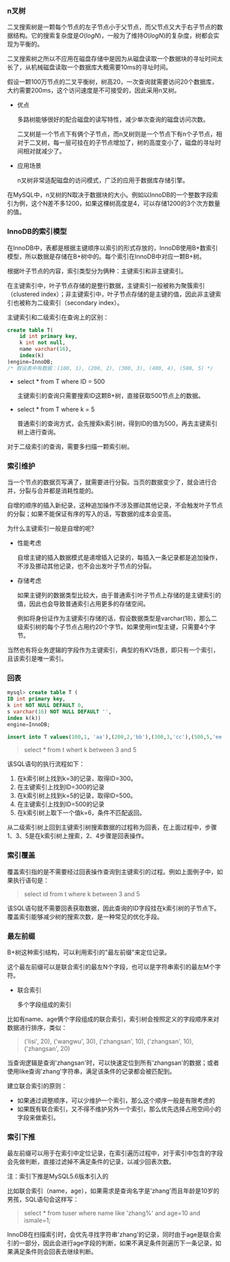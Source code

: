 ### n叉树

二叉搜索树是一颗每个节点的左子节点小于父节点，而父节点又大于右子节点的数据结构。它的搜索复杂度是$O(logN)$，一般为了维持$O(logN)$的复杂度，树都会实现为平衡的。

二叉搜索树之所以不应用在磁盘存储中是因为从磁盘读取一个数据块的寻址时间太长了，从机械磁盘读取一个数据库大概需要10ms的寻址时间。

假设一颗100万节点的二叉平衡树，树高20，一次查询就需要访问20个数据库，大约需要200ms，这个访问速度是不可接受的，因此采用n叉树。

- 优点

  多路树能够很好的配合磁盘的读写特性，减少单次查询的磁盘访问次数。

  二叉树是一个节点下有俩个子节点，而n叉树则是一个节点下有n个子节点，相对于二叉树，每一层可挂在的子节点增加了，树的高度变小了，磁盘的寻址时间相对就减少了。

- 应用场景

  n叉树非常适配磁盘的访问模式，广泛的应用于数据库存储引擎。

在MySQL中，n叉树的N取决于数据块的大小。例如以InnoDB的一个整数字段索引为例，这个N差不多1200，如果这棵树高度是4，可以存储1200的3个次方数量的值。









### InnoDB的索引模型

在InnoDB中，表都是根据主键顺序以索引的形式存放的，InnoDB使用B+数索引模型，所以数据是存储在B+树中的。每个索引在InnoDB中对应一颗B+树。



根据叶子节点的内容，索引类型分为俩种：主键索引和非主键索引。

在主键索引中，叶子节点存储的是整行数据，主键索引一般被称为聚簇索引（clustered index）；非主键索引中，叶子节点存储的是主键的值，因此非主键索引也被称为二级索引（secondary index）。



主键索引和二级索引在查询上的区别：

```sql
create table T(
    id int primary key,
    k int not null,
    name varchar(16),
    index(k)
)engine=InnoDB;
/* 假设表中有数据：(100, 1), (200, 2), (300, 3), (400, 4), (500, 5) */
```

- select * from T where ID = 500

  主键索引的查询只需要搜索ID这颗B+树，直接获取500节点上的数据。

- select * from T where k = 5

  普通索引的查询方式，会先搜索k索引树，得到ID的值为500，再去主键索引树上进行查询。

对于二级索引的查询，需要多扫描一颗索引树。



### 索引维护

当一个节点的数据页写满了，就需要进行分裂。当页的数据变少了，就会进行合并，分裂与合并都是消耗性能的。

自增的顺序的插入新纪录，这种追加操作不涉及挪动其他记录，不会触发叶子节点的分裂；如果不能保证有序的写入的话，写数据的成本会变高。



为什么主键索引一般是自增的呢?

- 性能考虑

  自增主键的插入数据模式是递增插入记录的，每插入一条记录都是追加操作，不涉及挪动其他记录，也不会出发叶子节点的分裂。

- 存储考虑

  如果主键列的数据类型比较大，由于普通索引叶子节点上存储的是主键索引的值，因此也会导致普通索引占用更多的存储空间。

  例如将身份证作为主键索引存储的话，假设数据类型是varchar(18)，那么二级索引树的每个子节点占用约20个字节。如果使用int型主键，只需要4个字节。

当然也有将业务逻辑的字段作为主键索引，典型的有KV场景，即只有一个索引，且该索引是唯一索引。



### 回表

```sql
mysql> create table T (
ID int primary key,
k int NOT NULL DEFAULT 0, 
s varchar(16) NOT NULL DEFAULT '',
index k(k))
engine=InnoDB;

insert into T values(100,1, 'aa'),(200,2,'bb'),(300,3,'cc'),(500,5,'ee'),(600,6,'ff'),(700,7,'gg');
```

> select * from t whert k between 3 and 5

该SQL语句的执行流程如下：

1. 在k索引树上找到k=3的记录，取得ID=300。
2. 在主键索引上找到ID=300的记录
3. 在k索引树上找到k=5的记录，取得ID=500。
4. 在主键索引上找到ID=500的记录
5. 在k索引树上取下一个值k=6，条件不匹配返回。

从二级索引树上回到主键索引树搜索数据的过程称为回表，在上面过程中，步骤1、3、5是在k索引树上搜索，2、4步骤是回表操作。



### 索引覆盖

覆盖索引指的是不需要经过回表操作查询到主键索引的过程。例如上面例子中，如果执行语句是：

> select id from t where k between 3 and 5

该SQL语句就不需要回表获取数据，因此查询的ID字段挂在k索引树的子节点下。覆盖索引能够减少树的搜索次数，是一种常见的优化手段。



### 最左前缀

B+树这种索引结构，可以利用索引的"最左前缀"来定位记录。

这个最左前缀可以是联合索引的最左N个字段，也可以是字符串索引的最左M个字符。

- 联合索引

  多个字段组成的索引

比如有name、age俩个字段组成的联合索引，索引树会按照定义的字段顺序来对数据进行排序，类似：

> ('lisi', 20), ('wangwu', 30), ('zhangsan', 10), ('zhangsan', 10), ('zhangsan', 20)

当查询逻辑是查询'zhangsan'时，可以快速定位到所有'zhangsan'的数据；或者使用like查询'zhang'字符串，满足该条件的记录都会被匹配到。



建立联合索引的原则：

- 如果通过调整顺序，可以少维护一个索引，那么这个顺序一般是有限考虑的
- 如果既有联合索引，又不得不维护另外一个索引，那么优先选择占用空间小的字段来做索引。



### 索引下推

最左前缀可以用于在索引中定位记录，在索引遍历过程中，对于索引中包含的字段会先做判断，直接过滤掉不满足条件的记录，以减少回表次数。

注：索引下推是MySQL5.6版本引入的



比如联合索引（name，age），如果需求是查询名字是'zhang'而且年龄是10岁的男孩，SQL语句会这样写：

> select * from tuser where name like 'zhang%' and age=10 and ismale=1;

InnoDB在扫描索引时，会优先寻找字符串'zhang'的记录，同时由于age是联合索引的一部分，因此会进行age字段的判断，如果不满足条件则遍历下一条记录，如果满足条件则会回表去继续判断。



